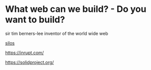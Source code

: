 # What web can we build? - Do you want to build?

sir tim berners-lee
inventor of the world wide web

[silos](https://solid.inrupt.com)

https://inrupt.com/

https://solidproject.org/

